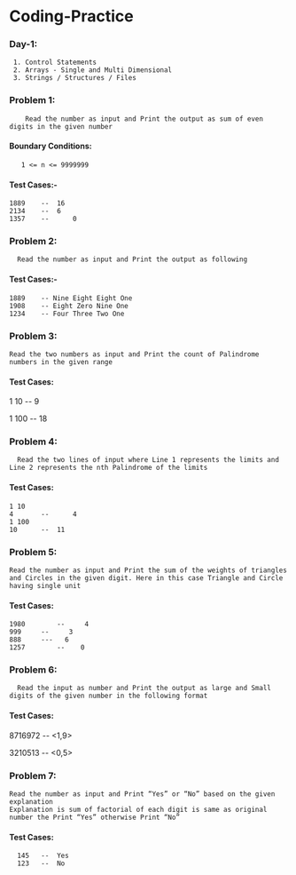 # Coding-Practice
### Day-1:
     1. Control Statements
     2. Arrays - Single and Multi Dimensional 
     3. Strings / Structures / Files
  
### Problem 1:
        Read the number as input and Print the output as sum of even digits in the given number
#### Boundary Conditions:
       1 <= n <= 9999999
#### Test Cases:-
	1889	--	16
	2134	--	6
	1357	--  	0

### Problem 2:
      Read the number as input and Print the output as following
#### Test Cases:-
	1889	-- Nine Eight Eight One
	1908	-- Eight Zero Nine One
	1234	-- Four Three Two One
  
### Problem 3:
	Read the two numbers as input and Print the count of Palindrome numbers in the given range
#### Test Cases:
1 10	--	9

1 100	--	18

### Problem 4:
      Read the two lines of input where Line 1 represents the limits and Line 2 represents the nth Palindrome of the limits
#### Test Cases:
	1 10
	4		--  	4
	1 100
	10		-- 	11
  
### Problem 5:
    Read the number as input and Print the sum of the weights of triangles and Circles in the given digit. Here in this case Triangle and Circle having single unit 
#### Test Cases:
	1980		--     4
	999		--     3
	888		---   6
	1257		--    0
  
### Problem 6:
	  Read the input as number and Print the output as large and Small digits of the given number in the following format
#### Test Cases:
  8716972	-- <1,9>
	
  3210513	-- <0,5>
  
### Problem 7:
    Read the number as input and Print “Yes” or “No” based on the given explanation
    Explanation is sum of factorial of each digit is same as original number the Print “Yes” otherwise Print “No”

#### Test Cases:
	  145	--	Yes
	  123	-- 	No





